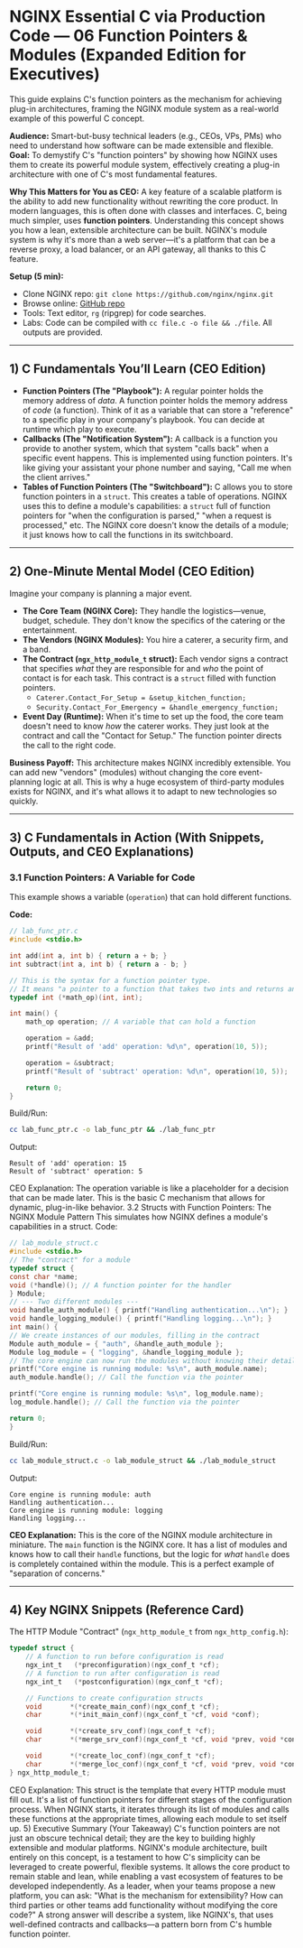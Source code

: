 # NGINX Essential C via Production Code — 06 Function Pointers & Modules (Expanded Edition for Executives)

This guide explains C's function pointers as the mechanism for achieving plug-in architectures, framing the NGINX module system as a real-world example of this powerful C concept.

**Audience:** Smart-but-busy technical leaders (e.g., CEOs, VPs, PMs) who need to understand how software can be made extensible and flexible.
**Goal:** To demystify C's "function pointers" by showing how NGINX uses them to create its powerful module system, effectively creating a plug-in architecture with one of C's most fundamental features.

**Why This Matters for You as CEO:** A key feature of a scalable platform is the ability to add new functionality without rewriting the core product. In modern languages, this is often done with classes and interfaces. C, being much simpler, uses **function pointers**. Understanding this concept shows you how a lean, extensible architecture can be built. NGINX's module system is why it's more than a web server—it's a platform that can be a reverse proxy, a load balancer, or an API gateway, all thanks to this C feature.

**Setup (5 min):**
- Clone NGINX repo: `git clone https://github.com/nginx/nginx.git`
- Browse online: [GitHub repo](https://github.com/nginx/nginx)
- Tools: Text editor, `rg` (ripgrep) for code searches.
- Labs: Code can be compiled with `cc file.c -o file && ./file`. All outputs are provided.

---

## 1) C Fundamentals You’ll Learn (CEO Edition)
- **Function Pointers (The "Playbook"):** A regular pointer holds the memory address of *data*. A function pointer holds the memory address of *code* (a function). Think of it as a variable that can store a "reference" to a specific play in your company's playbook. You can decide at runtime which play to execute.
- **Callbacks (The "Notification System"):** A callback is a function you provide to another system, which that system "calls back" when a specific event happens. This is implemented using function pointers. It's like giving your assistant your phone number and saying, "Call me when the client arrives."
- **Tables of Function Pointers (The "Switchboard"):** C allows you to store function pointers in a `struct`. This creates a table of operations. NGINX uses this to define a module's capabilities: a `struct` full of function pointers for "when the configuration is parsed," "when a request is processed," etc. The NGINX core doesn't know the details of a module; it just knows how to call the functions in its switchboard.

---

## 2) One-Minute Mental Model (CEO Edition)
Imagine your company is planning a major event.
- **The Core Team (NGINX Core):** They handle the logistics—venue, budget, schedule. They don't know the specifics of the catering or the entertainment.
- **The Vendors (NGINX Modules):** You hire a caterer, a security firm, and a band.
- **The Contract (`ngx_http_module_t` struct):** Each vendor signs a contract that specifies *what* they are responsible for and *who* the point of contact is for each task. This contract is a `struct` filled with function pointers.
    - `Caterer.Contact_For_Setup = &setup_kitchen_function;`
    - `Security.Contact_For_Emergency = &handle_emergency_function;`
- **Event Day (Runtime):** When it's time to set up the food, the core team doesn't need to know *how* the caterer works. They just look at the contract and call the "Contact for Setup." The function pointer directs the call to the right code.

**Business Payoff:** This architecture makes NGINX incredibly extensible. You can add new "vendors" (modules) without changing the core event-planning logic at all. This is why a huge ecosystem of third-party modules exists for NGINX, and it's what allows it to adapt to new technologies so quickly.

---

## 3) C Fundamentals in Action (With Snippets, Outputs, and CEO Explanations)

### 3.1 Function Pointers: A Variable for Code
This example shows a variable (`operation`) that can hold different functions.

**Code:**
```c
// lab_func_ptr.c
#include <stdio.h>

int add(int a, int b) { return a + b; }
int subtract(int a, int b) { return a - b; }

// This is the syntax for a function pointer type.
// It means "a pointer to a function that takes two ints and returns an int."
typedef int (*math_op)(int, int);

int main() {
    math_op operation; // A variable that can hold a function

    operation = &add;
    printf("Result of 'add' operation: %d\n", operation(10, 5));

    operation = &subtract;
    printf("Result of 'subtract' operation: %d\n", operation(10, 5));

    return 0;
}
```

Build/Run:
```bash
cc lab_func_ptr.c -o lab_func_ptr && ./lab_func_ptr
```

Output:
```text
Result of 'add' operation: 15
Result of 'subtract' operation: 5
```
CEO Explanation: The operation variable is like a placeholder for a decision that can be made later. This is the basic C mechanism that allows for dynamic, plug-in-like behavior.
3.2 Structs with Function Pointers: The NGINX Module Pattern
This simulates how NGINX defines a module's capabilities in a struct.
Code:
```c
// lab_module_struct.c
#include <stdio.h>
// The "contract" for a module
typedef struct {
const char *name;
void (*handle)(); // A function pointer for the handler
} Module;
// --- Two different modules ---
void handle_auth_module() { printf("Handling authentication...\n"); }
void handle_logging_module() { printf("Handling logging...\n"); }
int main() {
// We create instances of our modules, filling in the contract
Module auth_module = { "auth", &handle_auth_module };
Module log_module = { "logging", &handle_logging_module };
// The core engine can now run the modules without knowing their details
printf("Core engine is running module: %s\n", auth_module.name);
auth_module.handle(); // Call the function via the pointer

printf("Core engine is running module: %s\n", log_module.name);
log_module.handle(); // Call the function via the pointer

return 0;
}
```

Build/Run:
```bash
cc lab_module_struct.c -o lab_module_struct && ./lab_module_struct
```

Output:
```text
Core engine is running module: auth
Handling authentication...
Core engine is running module: logging
Handling logging...
```
**CEO Explanation:** This is the core of the NGINX module architecture in miniature. The `main` function is the NGINX core. It has a list of modules and knows how to call their `handle` functions, but the logic for *what* `handle` does is completely contained within the module. This is a perfect example of "separation of concerns."

---

## 4) Key NGINX Snippets (Reference Card)
The HTTP Module "Contract" (`ngx_http_module_t` from `ngx_http_config.h`):
```c
typedef struct {
    // A function to run before configuration is read
    ngx_int_t   (*preconfiguration)(ngx_conf_t *cf);
    // A function to run after configuration is read
    ngx_int_t   (*postconfiguration)(ngx_conf_t *cf);

    // Functions to create configuration structs
    void       *(*create_main_conf)(ngx_conf_t *cf);
    char       *(*init_main_conf)(ngx_conf_t *cf, void *conf);

    void       *(*create_srv_conf)(ngx_conf_t *cf);
    char       *(*merge_srv_conf)(ngx_conf_t *cf, void *prev, void *conf);

    void       *(*create_loc_conf)(ngx_conf_t *cf);
    char       *(*merge_loc_conf)(ngx_conf_t *cf, void *prev, void *conf);
} ngx_http_module_t;
```
CEO Explanation: This struct is the template that every HTTP module must fill out. It's a list of function pointers for different stages of the configuration process. When NGINX starts, it iterates through its list of modules and calls these functions at the appropriate times, allowing each module to set itself up.
5) Executive Summary (Your Takeaway)
C's function pointers are not just an obscure technical detail; they are the key to building highly extensible and modular platforms. NGINX's module architecture, built entirely on this concept, is a testament to how C's simplicity can be leveraged to create powerful, flexible systems. It allows the core product to remain stable and lean, while enabling a vast ecosystem of features to be developed independently.
As a leader, when your teams propose a new platform, you can ask: "What is the mechanism for extensibility? How can third parties or other teams add functionality without modifying the core code?" A strong answer will describe a system, like NGINX's, that uses well-defined contracts and callbacks—a pattern born from C's humble function pointer.